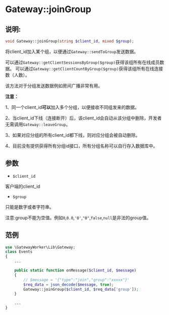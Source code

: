 # Gateway::joinGroup

## 说明:
```php
void Gateway::joinGroup(string $client_id, mixed $group);
```

将client_id加入某个组，以便通过```Gateway::sendToGroup```发送数据。

可以通过```Gateway::getClientSessionsByGroup($group)```获得该组所有在线成员数据。
可以通过```Gateway::getClientCountByGroup($group)```获得该组所有在线连接数（人数）。

该方法对于分组发送数据例如房间广播非常有用。

**注意：**

1、同一个client_id**可以**加入多个分组，以便接收不同组发来的数据。

2、当client_id下线（连接断开）后，该client_id会自动从该分组中删除，开发者无需调用```Gateway::leaveGroup```。

3、如果对应分组的所有client_id都下线，则对应分组会被自动删除。

4、目前没有提供获得所有分组id接口，所有分组名称可以自行存入数据库中。

## 参数

* ```$client_id```

客户端的client_id

* ```$group```

只能是数字或者字符串。

注意:group不能为空值。例如```0```,```0.0```,```'0'```,```"0"```,```false```,```null```是非法的group值。

## 范例
```php
use \GatewayWorker\Lib\Gateway;
class Events
{
    ...

    public static function onMessage($client_id, $message)
    {
        // $message = '{"type":"join","group":"xxxxx"}'
        $req_data = json_decode($message, true);
        Gateway::joinGroup($client_id, $req_data['group']);
    }

    ...
}

```
